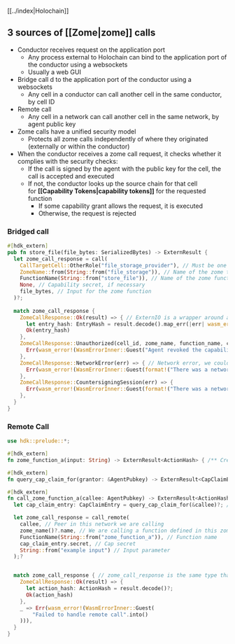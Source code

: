 [[../index|Holochain]]

## 3 sources of [[Zome|zome]] calls
-   Conductor receives request on the application port 
    -   Any process external to Holochain can bind to the application port of the conductor using a websockets
    -   Usually a web GUI
-   Bridge call d to the application port of the conductor using a websockets
    -   Any cell in a conductor can call another cell in the same conductor, by cell ID
-   Remote call 
    -   Any cell in a network can call another cell in the same network, by agent public key
- Zome calls have a unified security model 
    -   Protects all zome calls independently of where they originated (externally or within the conductor)
-   When the conductor receives a zome call request, it checks whether it complies with the security checks: 
    -   If the call is signed by the agent with the public key for the cell, the call is accepted and executed
    -   If not, the conductor looks up the source chain for that cell for **[[Capability Tokens|capability tokens]]** for the requested function
        -   If some capability grant allows the request, it is executed
        -   Otherwise, the request is rejected


### Bridged call
``` rust
#[hdk_extern]
pub fn store_file(file_bytes: SerializedBytes) -> ExternResult {
  let zome_call_response = call(
    CallTargetCell::OtherRole("file_storage_provider"), // Must be one of the roles specified in the happ manifest
    ZomeName::from(String::from("file_storage")), // Name of the zome to call
    FunctionName(String::from("store_file")), // Name of the zome function to call
    None, // Capability secret, if necessary
    file_bytes, // Input for the zome function
  )?;
    
  match zome_call_response {
    ZomeCallResponse::Ok(result) => { // ExternIO is a wrapper around a byte array
      let entry_hash: EntryHash = result.decode().map_err(|err| wasm_error!(err.into()))?; // Deserialize byte array
      Ok(entry_hash)
    },
    ZomeCallResponse::Unauthorized(cell_id, zome_name, function_name, callee) => { // Callee deleted the capability grant
      Err(wasm_error!(WasmErrorInner::Guest("Agent revoked the capability".into())))
    },
    ZomeCallResponse::NetworkError(err) => { // Network error, we could try again
      Err(wasm_error!(WasmErrorInner::Guest(format!("There was a network error: {:?}", err)))
    },
    ZomeCallResponse::CountersigningSession(err) => { 
      Err(wasm_error!(WasmErrorInner::Guest(format!("There was a network error: {:?}", err))))
    },
  }
}
```

### Remote Call
``` rust
use hdk::prelude::*;

#[hdk_extern]
fn zome_function_a(input: String) -> ExternResult<ActionHash> { /** Create, create links, get, query... */ }

#[hdk_extern]
fn query_cap_claim_for(grantor: &AgentPubkey) -> ExternResult<CapClaimEntry>  { /** query and find */ } 

#[hdk_extern]
fn call_zome_function_a(callee: AgentPubkey) -> ExternResult<ActionHash> { // Call "callee"'s "zome_function_a" and return its result 
  let cap_claim_entry: CapClaimEntry = query_cap_claim_for(&callee)?; // Assummes the claim was committed in the past

  let zome_call_response = call_remote(
    callee, // Peer in this network we are calling
    zome_name()?.name, // We are calling a function defined in this zome 
    FunctionName(String::from("zome_function_a")), // Function name
    cap_claim_entry.secret, // Cap secret
    String::from("example input") // Input parameter
  );?


  match zome_call_response { // zome_call_response is the same type than in the bridged call response
    ZomeCallResponse::Ok(result) => {
      let action_hash: ActionHash = result.decode()?;
      Ok(action_hash)
    },
    _ => Err(wasm_error!(WasmErrorInner::Guest(
        "Failed to handle remote call".into()
    ))),
  }
}
```
